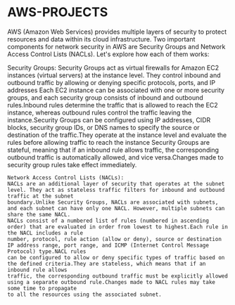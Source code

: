 # AWS-PROJECTS


AWS (Amazon Web Services) provides multiple layers of security to protect resources and data within its cloud infrastructure. Two important components for network security in AWS are Security Groups and Network Access Control Lists (NACLs). Let's explore how each of them works:

Security Groups:
    Security Groups act as virtual firewalls for Amazon EC2 instances (virtual servers) at the instance level. They control inbound and outbound traffic by allowing 
    or denying specific protocols, ports, and IP addresses Each EC2 instance can be associated with one or more security groups, and each security group consists of 
    inbound and outbound rules.Inbound rules determine the traffic that is allowed to reach the EC2 instance, whereas outbound rules control the traffic leaving the 
    instance.Security Groups can be configured using IP addresses, CIDR blocks, security group IDs, or DNS names to specify the source or destination of the 
    traffic.They operate at the instance level and evaluate the rules before allowing traffic to reach the instance Security Groups are stateful, meaning that if an 
    inbound rule allows traffic, the corresponding outbound traffic is automatically allowed, and vice versa.Changes made to security group rules take effect 
    immediately.


    Network Access Control Lists (NACLs):
    NACLs are an additional layer of security that operates at the subnet level. They act as stateless traffic filters for inbound and outbound traffic at the subnet 
    boundary.Unlike Security Groups, NACLs are associated with subnets, and each subnet can have only one NACL. However, multiple subnets can share the same NACL. 
    NACLs consist of a numbered list of rules (numbered in ascending order) that are evaluated in order from lowest to highest.Each rule in the NACL includes a rule 
    number, protocol, rule action (allow or deny), source or destination IP address range, port range, and ICMP (Internet Control Message Protocol) type.NACL rules 
    can be configured to allow or deny specific types of traffic based on the defined criteria.They are stateless, which means that if an inbound rule allows 
    traffic, the corresponding outbound traffic must be explicitly allowed using a separate outbound rule.Changes made to NACL rules may take some time to propagate 
    to all the resources using the associated subnet.
